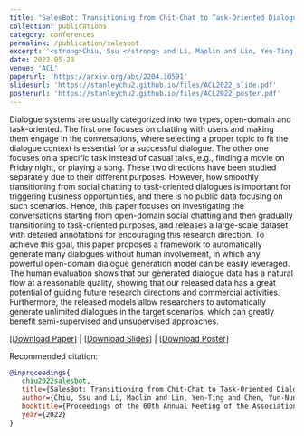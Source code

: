 ```yaml
---
title: "SalesBot: Transitioning from Chit-Chat to Task-Oriented Dialogues:"
collection: publications
category: conferences
permalink: /publication/salesbot
excerpt: '<strong>Chiu, Ssu </strong> and Li, Maolin and Lin, Yen-Ting and Chen, Yun-Nung'
date: 2022-05-20
venue: 'ACL'
paperurl: 'https://arxiv.org/abs/2204.10591'
slidesurl: 'https://stanleychu2.github.io/files/ACL2022_slide.pdf'
posterurl: 'https://stanleychu2.github.io/files/ACL2022_poster.pdf'
---
```


Dialogue systems are usually categorized into two types, open-domain and task-oriented. The first one focuses on chatting with users and making them engage in the conversations, where selecting a proper topic to fit the dialogue context is essential for a successful dialogue. The other one focuses on a specific task instead of casual talks, e.g., finding a movie on Friday night, or playing a song. These two directions have been studied separately due to their different purposes. However, how smoothly transitioning from social chatting to task-oriented dialogues is important for triggering business opportunities, and there is no public data focusing on such scenarios. Hence, this paper focuses on investigating the conversations starting from open-domain social chatting and then gradually transitioning to task-oriented purposes, and releases a large-scale dataset with detailed annotations for encouraging this research direction. To achieve this goal, this paper proposes a framework to automatically generate many dialogues without human involvement, in which any powerful open-domain dialogue generation model can be easily leveraged. The human evaluation shows that our generated dialogue data has a natural flow at a reasonable quality, showing that our released data has a great potential of guiding future research directions and commercial activities. Furthermore, the released models allow researchers to automatically generate unlimited dialogues in the target scenarios, which can greatly benefit semi-supervised and unsupervised approaches.

<p><a href='https://arxiv.org/pdf/2204.10591.pdf' target="_blank">[Download Paper]</a> | <a href='https://stanleychu2.github.io/files/ACL2022_slide.pdf' target="_blank">[Download Slides]</a> | <a href='https://stanleychu2.github.io/files/ACL2022_poster.pdf' target="_blank">[Download Poster]</a></p>

Recommended citation:
```bibtex
@inproceedings{
   chiu2022salesbot,
   title={SalesBot: Transitioning from Chit-Chat to Task-Oriented Dialogues},
   author={Chiu, Ssu and Li, Maolin and Lin, Yen-Ting and Chen, Yun-Nung},
   booktitle={Proceedings of the 60th Annual Meeting of the Association for Computational Linguistics (ACL)},
   year={2022}
}
```
